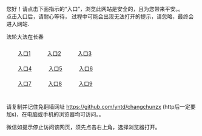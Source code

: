您好！请点击下面指示的“入口”，浏览此网站是安全的，且为您带来平安。。 <br/>
点击入口后，请耐心等待， 过程中可能会出现无法打开的提示，请忽略，最终会进入网站. </br>

法轮大法在长春<br/>
<div style="padding:10px"><a style="margin:20px" target="_blank" href="https://dka7p0vf61h2r.cloudfront.net/2Qpsp?hnafh" id="ccLink1" rel="nofollow">入口1</a> <a target="_blank" style="margin:20px" href="https://d2xp4fdyu27yx5.cloudfront.net/2Qpsp?cutnl" id="ccLink2" rel="nofollow">入口2</a> <a style="margin:20px" target="_blank" href="https://d3jrp03t0f0kjs.cloudfront.net/2Qpsp?bakof" id="ccLink3" rel="nofollow">入口3</a></div>

<div style="padding:10px" ><a style="margin:20px" target="_blank" href="https://dka7p0vf61h2r.cloudfront.net/2Qpsp?hnafh" id="ccLink4" rel="nofollow">入口4</a> <a style="margin:20px" href="https://d2xp4fdyu27yx5.cloudfront.net/2Qpsp?cutnl" target="_blank" id="ccLink5" rel="nofollow">入口5</a> <a style="margin:20px" href="https://d3jrp03t0f0kjs.cloudfront.net/2Qpsp?bakof" target="_blank" id="ccLink6" rel="nofollow">入口6</a></div>

<div style="padding:10px"><a style="margin:20px" target="_blank" href="https://dka7p0vf61h2r.cloudfront.net/2Qpsp?hnafh" id="ccLink7" rel="nofollow">入口7</a> <a style="margin:20px" href="https://d2xp4fdyu27yx5.cloudfront.net/2Qpsp?cutnl" target="_blank" id="ccLink8" rel="nofollow">入口8</a> <a style="margin:20px" target="_blank" href="https://d3jrp03t0f0kjs.cloudfront.net/2Qpsp?bakof" id="ccLink9" rel="nofollow">入口9</a></div>

<br/>



请复制并记住免翻墙网址 https://github.com/yntd/changchunzx (http后一定要加s)，在电脑或手机的浏览器均可访问。。<br/>

微信如提示停止访问该网页，须先点击右上角，选择浏览器打开。
